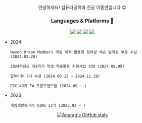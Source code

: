 <div align=center>

안녕하세요! 컴퓨터공학과 전공 이홍연입니다 😊

</div>
<div align=center>
  
### Languages & Platforms 🔧
![](https://img.shields.io/badge/C%23-239120?style=for-the-badge&logo=c-sharp&logoColor=white)
![](https://img.shields.io/badge/Unity-100000?style=for-the-badge&logo=unity&logoColor=white)
![](https://img.shields.io/badge/C%2B%2B-00599C?style=for-the-badge&logo=c%2B%2B&logoColor=white)
![](https://img.shields.io/badge/Java-ED8B00?style=for-the-badge&logo=openjdk&logoColor=white)

</div>


- 2024
  
      Nexon Dream Members 게임 제작 발표회 장려상 넥슨 임직원 부문 수상 (2024.02.20)
  
      2024학년도 제1학기 학생 학술활동 지원사업 선정 (2024.08.05)
      
      알튜비튜 7기 수강 (2024.08.13 ~ 2024.11.29)

      ECC 49기 FW 프론트엔드팀 (2024.09 ~ )
  
- 2023
  
      게임개발동아리 KING 13기 (2023.03 ~ )

<div align=center>
  
[![Anurag's GitHub stats](https://github-readme-stats.vercel.app/api?username=HongYeonLee)](https://github.com/anuraghazra/github-readme-stats)
</div>

